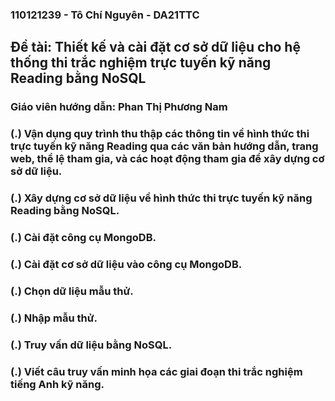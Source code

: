 ### 110121239 - Tô Chí Nguyên - DA21TTC
## Đề tài: Thiết kế và cài đặt cơ sở dữ liệu cho hệ thống thi trắc nghiệm trực tuyến kỹ năng Reading bằng NoSQL
### Giáo viên hướng dẫn: Phan Thị Phương Nam
### (.) Vận dụng quy trình thu thập các thông tin về hình thức thi trực tuyến kỹ năng Reading qua các văn bản hướng dẫn, trang web, thể lệ tham gia, và các hoạt động tham gia để xây dựng cơ sở dữ liệu.
### (.) Xây dựng cơ sở dữ liệu về hình thức thi trực tuyến kỹ năng Reading bằng NoSQL.
### (.) Cài đặt công cụ MongoDB.
### (.) Cài đặt cơ sở dữ liệu vào công cụ MongoDB.
### (.) Chọn dữ liệu mẫu thử.
### (.) Nhập mẫu thử.
### (.) Truy vấn dữ liệu bằng NoSQL.
### (.) Viết câu truy vấn minh họa các giai đoạn thi trắc nghiệm tiếng Anh kỹ năng.
